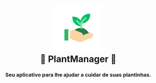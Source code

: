 <h1 align="center">
    <img alt="Ecoleta" src="fotos_do_projeto/icon.png" width="150" />
    <br/>
    🌱 PlantManager 🌱
</h1>

<h3 align="center">
    Seu aplicativo para lhe ajudar a cuidar de suas plantinhas.
</h3>

<br/>
